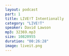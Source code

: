 ```yaml
---
layout: podcast
part: 1
title: LIVE!T Intentionally
category: "LIVE!T"
speaker: David Lawson
mp3: 32369.mp3
size: 10820955
duration: "00:26:28"
image: liveit.png
---
```


